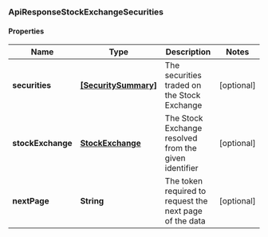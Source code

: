 ### ApiResponseStockExchangeSecurities

#### Properties
Name | Type | Description | Notes
------------ | ------------- | ------------- | -------------
**securities** | [**[SecuritySummary]**](SecuritySummary.md) | The securities traded on the Stock Exchange | [optional] 
**stockExchange** | [**StockExchange**](StockExchange.md) | The Stock Exchange resolved from the given identifier | [optional] 
**nextPage** | **String** | The token required to request the next page of the data | [optional] 



